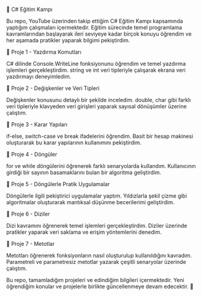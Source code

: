 🚀 C# Eğitim Kampı

Bu repo, YouTube üzerinden takip ettiğim C# Eğitim Kampı kapsamında yaptığım çalışmaları içermektedir. Eğitim sürecinde temel programlama kavramlarından başlayarak ileri seviyeye kadar birçok konuyu öğrendim ve her aşamada pratikler yaparak bilgimi pekiştirdim.

📍 Proje 1 - Yazdırma Komutları

C# dilinde Console.WriteLine fonksiyonunu öğrendim ve temel yazdırma işlemleri gerçekleştirdim. string ve int veri tipleriyle çalışarak ekrana veri yazdırmayı deneyimledim.

📍 Proje 2 - Değişkenler ve Veri Tipleri

Değişkenler konusunu detaylı bir şekilde inceledim. double, char gibi farklı veri tipleriyle klavyeden veri girişleri yaparak sayısal dönüşümler üzerine çalıştım.

📍 Proje 3 - Karar Yapıları

if-else, switch-case ve break ifadelerini öğrendim. Basit bir hesap makinesi oluşturarak bu karar yapılarının kullanımını pekiştirdim.

📍 Proje 4 - Döngüler

for ve while döngülerini öğrenerek farklı senaryolarda kullandım. Kullanıcının girdiği bir sayının basamaklarını bulan bir algoritma geliştirdim.

📍 Proje 5 - Döngülerle Pratik Uygulamalar

Döngülerle ilgili pekiştirici uygulamalar yaptım. Yıldızlarla şekil çizme gibi algoritmalar oluşturarak mantıksal düşünme becerilerimi geliştirdim.

📍 Proje 6 - Diziler

Dizi kavramını öğrenerek temel işlemleri gerçekleştirdim. Diziler üzerinde pratikler yaparak veri saklama ve erişim yöntemlerini denedim.

📍 Proje 7 - Metotlar

Metotları öğrenerek fonksiyonların nasıl oluşturulup kullanıldığını kavradım. Parametreli ve parametresiz metotlar yazarak çeşitli senaryolar üzerinde çalıştım.

Bu repo, tamamladığım projeleri ve edindiğim bilgileri içermektedir. Yeni öğrendiğim konular ve projelerle birlikte güncellenmeye devam edecektir. 🚀

